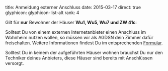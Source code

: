 title: Anmeldung externer Anschluss
date: 2015-03-17
direct: true
glyphicon: glyphicon-list-alt
rank: 4

Gilt für __nur__ Bewohner der Häuser __Wu1, Wu5, Wu7 und ZW 41c__:

Solltest Du von einem externen Internetanbieter einen Anschluss im Wohnheim nutzen wollen, so müssen wir als AGDSN dein Zimmer dafür freischalten.
Weitere Informationen findest Du im entsprechenden [Formular](../../documents/externalprovider.pdf).

Solltest Du in keinem der aufgeführten Häuser wohnen brauchst Du nur den Techniker deines Anbieters, diese Häuser sind bereits mit Anschlüssen versorgt.
